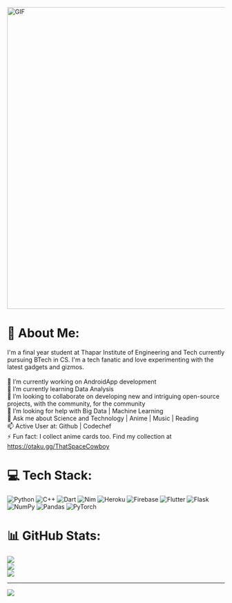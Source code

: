 <img hight="300" width="700" alt="GIF" align="center" src="https://i.pinimg.com/originals/c0/32/cb/c032cbb1044da650e370c8726e45896f.gif">


# 💫 About Me:
I'm a final year student at Thapar Institute of Engineering and Tech currently pursuing BTech in CS. I'm a tech fanatic and love experimenting with the latest gadgets and gizmos.
<br>
<br>
🔭 I’m currently working on AndroidApp development<br>🌱 I’m currently learning Data Analysis<br>👯 I’m looking to collaborate on developing new and intriguing open-source projects, with the community, for the community<br>🤔 I’m looking for help with Big Data | Machine Learning<br>💬 Ask me about Science and Technology | Anime | Music | Reading<br>📫 Active User at: Github | Codechef <br>⚡ Fun fact: I collect anime cards too. Find my collection at  https://otaku.gg/ThatSpaceCowboy

# 💻 Tech Stack:
![Python](https://img.shields.io/badge/python-3670A0?style=for-the-badge&logo=python&logoColor=ffdd54) ![C++](https://img.shields.io/badge/c++-%2300599C.svg?style=for-the-badge&logo=c%2B%2B&logoColor=white) ![Dart](https://img.shields.io/badge/dart-%230175C2.svg?style=for-the-badge&logo=dart&logoColor=white) ![Nim](https://img.shields.io/badge/nim-%23FFE953.svg?style=for-the-badge&logo=nim&logoColor=white) ![Heroku](https://img.shields.io/badge/heroku-%23430098.svg?style=for-the-badge&logo=heroku&logoColor=white) ![Firebase](https://img.shields.io/badge/firebase-%23039BE5.svg?style=for-the-badge&logo=firebase) ![Flutter](https://img.shields.io/badge/Flutter-%2302569B.svg?style=for-the-badge&logo=Flutter&logoColor=white) ![Flask](https://img.shields.io/badge/flask-%23000.svg?style=for-the-badge&logo=flask&logoColor=white) ![NumPy](https://img.shields.io/badge/numpy-%23013243.svg?style=for-the-badge&logo=numpy&logoColor=white) ![Pandas](https://img.shields.io/badge/pandas-%23150458.svg?style=for-the-badge&logo=pandas&logoColor=white) ![PyTorch](https://img.shields.io/badge/PyTorch-%23EE4C2C.svg?style=for-the-badge&logo=PyTorch&logoColor=white)
# 📊 GitHub Stats:
![](https://github-readme-stats.vercel.app/api?username=ThatSpaceCowboy&theme=chartreuse-dark&hide_border=false&include_all_commits=false&count_private=false)<br/>
![](https://github-readme-streak-stats.herokuapp.com/?user=ThatSpaceCowboy&theme=chartreuse-dark&hide_border=false)<br/>
![](https://github-readme-stats.vercel.app/api/top-langs/?username=ThatSpaceCowboy&theme=chartreuse-dark&hide_border=false&include_all_commits=false&count_private=false&layout=compact)

---
[![](https://visitcount.itsvg.in/api?id=ThatSpaceCowboy&icon=0&color=0)](https://visitcount.itsvg.in)

